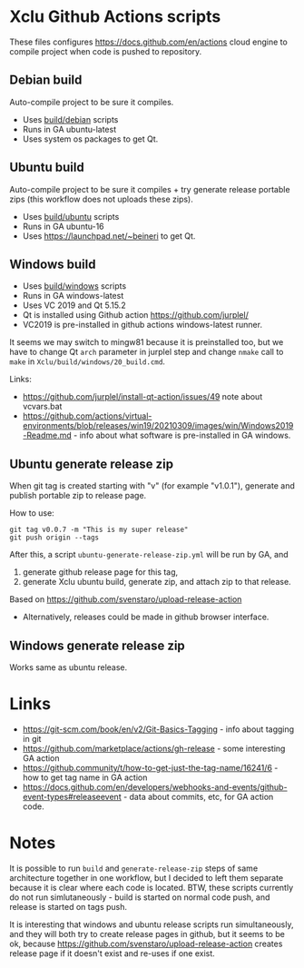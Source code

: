 # Xclu Github Actions scripts

These files configures https://docs.github.com/en/actions cloud engine to compile project when code is pushed to repository.

## Debian build

Auto-compile project to be sure it compiles.

* Uses [build/debian](../../build/debian) scripts
* Runs in GA ubuntu-latest
* Uses system os packages to get Qt.

## Ubuntu build

Auto-compile project to be sure it compiles + try generate release portable zips (this workflow does not uploads these zips).

* Uses [build/ubuntu](../../build/ubuntu) scripts
* Runs in GA ubuntu-16
* Uses https://launchpad.net/~beineri to get Qt.

## Windows build

* Uses [build/windows](../../build/windows) scripts
* Runs in GA windows-latest
* Uses VC 2019 and Qt 5.15.2
* Qt is installed using Github action https://github.com/jurplel/
* VC2019 is pre-installed in github actions windows-latest runner.

It seems we may switch to mingw81 because it is preinstalled too, but we have to change Qt `arch` parameter in jurplel step and change `nmake` call to `make` in `Xclu/build/windows/20_build.cmd`.

Links:
* https://github.com/jurplel/install-qt-action/issues/49 note about vcvars.bat
* https://github.com/actions/virtual-environments/blob/releases/win19/20210309/images/win/Windows2019-Readme.md - info about what software is pre-installed in GA windows.

## Ubuntu generate release zip

When git tag is created starting with "v" (for example "v1.0.1"), generate and publish portable zip to release page.

How to use:
```
git tag v0.0.7 -m "This is my super release"
git push origin --tags
```

After this, a script `ubuntu-generate-release-zip.yml` will be run by GA, and
1) generate github release page for this tag,
2) generate Xclu ubuntu build, generate zip, and attach zip to that release.

Based on https://github.com/svenstaro/upload-release-action

* Alternatively, releases could be made in github browser interface.

## Windows generate release zip

Works same as ubuntu release.

# Links

* https://git-scm.com/book/en/v2/Git-Basics-Tagging - info about tagging in git
* https://github.com/marketplace/actions/gh-release - some interesting GA action
* https://github.community/t/how-to-get-just-the-tag-name/16241/6 - how to get tag name in GA action
* https://docs.github.com/en/developers/webhooks-and-events/github-event-types#releaseevent - data about commits, etc, for GA action code.

# Notes

It is possible to run `build` and `generate-release-zip` steps of same architecture together in one workflow, but I decided to left them separate
because it is clear where each code is located. BTW, these scripts currently do not run simlutaneously - build is started on normal code push,
and release is started on tags push.

It is interesting that windows and ubuntu release scripts run simultaneously, and they will both try to create release pages in github, but it
seems to be ok, because https://github.com/svenstaro/upload-release-action creates release page if it doesn't exist and re-uses if one exist.
